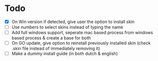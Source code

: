 # Todo
- [X] On Win version if detected, give user the option to install skin
- [ ] Use numbers to select skins instead of typing the name
- [ ] Add full windows support, seperate mac based process from windows based process & create a base for both
- [ ] On GO update, give option to reinstall previously installed skin (check .skin file instead of immediately removing it)
- [ ] Make a dummy install guide (in both dutch & english)
